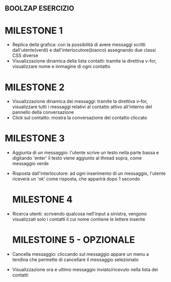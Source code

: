 ## BOOLZAP ESERCIZIO

# MILESTONE 1

- Replica della grafica:
  con la possibilità di avere messaggi scritti dall'utente(verdi) e dall'interlocutore(bianco) assegnando due classi CSS diverse
- Visualizzazione dinamica della lista contatti:
  tramite la direttiva v-for, visualizzare nome e immagine di ogni contatto

# MILESTONE 2

- Visualizzazione dinamica dei messaggi:
  tramite la direttiva v-for, visualizzare tutti i messaggi relativi al contatto attivo all'interno del pannello della conversazione
- Click sul contatto:
  mostra la conversazione del contatto cliccato

# MILESTONE 3

- Aggiunta di un messaggio:
  l'utente scrive un testo nella parte bassa e digitando 'enter' il testo viene aggiunto al thread sopra, come messaggio verde
- Risposta dall'interlocutore:
  ad ogni inserimento di un messaggio, l'utente riceverà un 'ok' come risposta, che apparirà dopo 1 secondo

  # MILESTONE 4

- Ricerca utenti:
  scrivendo qualcosa nell'input a sinistra, vengono visualizzati solo i contatti il cui nome contiene le lettere inserite

  # MILESTOINE 5 - OPZIONALE

- Cancella messaggio:
  cliccando sul messaggio appare un menu a tendina che permette di cancellare il messaggio selezionato
- Visualizzazione ora e ultimo messaggio inviato/ricevuto nella lista dei contatti
